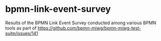 bpmn-link-event-survey
======================

Results of the BPMN Link Event Survey conducted among various BPMN tools as part of https://github.com/bpmn-miwg/bpmn-miwg-test-suite/issues/141
